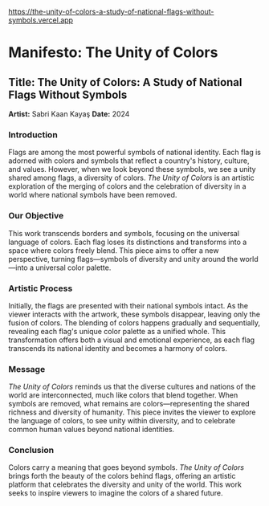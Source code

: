 https://the-unity-of-colors-a-study-of-national-flags-without-symbols.vercel.app

# Manifesto: The Unity of Colors

## Title: The Unity of Colors: A Study of National Flags Without Symbols

**Artist:** Sabri Kaan Kayaş 
**Date:** 2024

### Introduction
Flags are among the most powerful symbols of national identity. Each flag is adorned with colors and symbols that reflect a country's history, culture, and values. However, when we look beyond these symbols, we see a unity shared among flags, a diversity of colors. *The Unity of Colors* is an artistic exploration of the merging of colors and the celebration of diversity in a world where national symbols have been removed.

### Our Objective
This work transcends borders and symbols, focusing on the universal language of colors. Each flag loses its distinctions and transforms into a space where colors freely blend. This piece aims to offer a new perspective, turning flags—symbols of diversity and unity around the world—into a universal color palette.

### Artistic Process
Initially, the flags are presented with their national symbols intact. As the viewer interacts with the artwork, these symbols disappear, leaving only the fusion of colors. The blending of colors happens gradually and sequentially, revealing each flag's unique color palette as a unified whole. This transformation offers both a visual and emotional experience, as each flag transcends its national identity and becomes a harmony of colors.

### Message
*The Unity of Colors* reminds us that the diverse cultures and nations of the world are interconnected, much like colors that blend together. When symbols are removed, what remains are colors—representing the shared richness and diversity of humanity. This piece invites the viewer to explore the language of colors, to see unity within diversity, and to celebrate common human values beyond national identities.

### Conclusion
Colors carry a meaning that goes beyond symbols. *The Unity of Colors* brings forth the beauty of the colors behind flags, offering an artistic platform that celebrates the diversity and unity of the world. This work seeks to inspire viewers to imagine the colors of a shared future.
